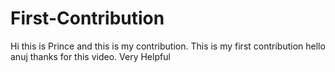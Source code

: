 # First-Contribution
Hi this is Prince and this is my contribution.
This is my first contribution
hello anuj thanks for this video. Very Helpful

